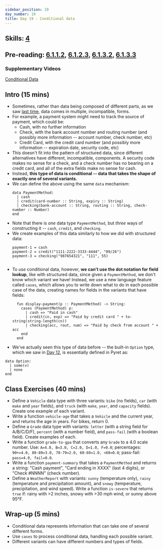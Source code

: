 ```yaml
---
sidebar_position: 19
day_number: 19
title: Day 19 - Conditional data
---
```


## Skills: [4](</skills/#(4)>)

## Pre-reading: [6.1.1.2](%7B%7BDCIC_DOMAIN%7D%7D/intro-struct-data.html#%28part._.A_.First_.Peek_at_.Conditional_.Data%29), [6.1.2.3](%7B%7BDCIC_DOMAIN%7D%7D/intro-struct-data.html#%28part._.Defining_and_.Creating_.Conditional_.Data%29), [6.1.3.2](%7B%7BDCIC_DOMAIN%7D%7D/intro-struct-data.html#%28part._telling-apart-variants%29), [6.1.3.3](%7B%7BDCIC_DOMAIN%7D%7D/intro-struct-data.html#%28part._process-fields-variants%29)

### Supplementary Videos

[Conditional Data](https://northeastern.hosted.panopto.com/Panopto/Pages/Viewer.aspx?id=34d508ed-bd5d-44fc-962e-b362017a413f)

## Intro (15 mins)

- Sometimes, rather than data being composed of different parts, as we saw [last
  time](/days/18), data comes in multiple, incompatible, forms.
- For example, a payment system might need to track the source of payment, which
  could be:
  - Cash, with no further information
  - Check, with the bank account number and routing number (and possibly more information -- account number, check number, etc)
  - Credit Card, with the credit card number (and possibly more information -- expiration date, security code, etc)
- This doesn't fit into the pattern of structured data, since different
  alternatives have different, incompatible, components. A security code makes
  no sense for a check, and a check number has no bearing on a credit card, and
  all of the extra fields make no sense for cash.
- Instead, **this type of data is conditional -- data that takes the shape of
  exactly one of several variants.**
- We can define the above using the same `data` mechanism:
  ```pyret
  data PaymentMethod:
    | cash
    | credit(card-number :: String, expiry :: String)
    | checking(bank-account :: String, routing :: String, check-number :: Number)
  end
  ```
- Note that there is _one_ data type `PaymentMethod`, but _three_ ways of
  constructing it -- `cash`, `credit`, and `checking`.
- We create examples of this data similarly to how we did with structured data:
  ```pyret
  payment-1 = cash
  payment-2 = credit("1111-2222-3333-4444", "09/26")
  payment-3 = checking("987654321", "111", 55)
  ```
  ```
  ```
- To _use_ conditional data, however, **we can't use the dot notation for field lookup**, like with structured data,
  since given a `PaymentMethod`, we don't know which variant we have! Instead, we use a
  new language feature called `cases`, which allows you to write down what to do in each possible case
  of the data, creating names for fields in the variants that have fields:
  ```pyret
    fun display-payment(p :: PaymentMethod) -> String:
      cases (PaymentMethod) p:
        | cash => "Paid in cash"
        | credit(cn, exp) => "Paid by credit card " + to-string(string-length(cn))
        | checking(acc, rout, num) => "Paid by check from account " + acc
      end
    end
  ```
- We've actually seen this type of data before -- the built-in `Option` type, which we saw in [Day 12](/days/12), is essentially defined in Pyret as:

```pyret
data Option:
  | some(v)
  | none
end
```

## Class Exercises (40 mins)

- Define a `Vehicle` data type with three variants: `bike` (no fields), `car`
  (with `make` and `year` fields), and `truck` (with `make`, `year`, and
  `capacity` fields). Create one example of each variant.
- Write a function `vehicle-age` that takes a `Vehicle` and the current year,
  and returns the age in years. For bikes, return 0.
- Define a `Grade` data type with variants: `letter` (with a string field for
  A/B/C/D/F), `percent` (with a number field), and `pass-fail` (with a boolean
  field). Create examples of each.
- Write a function `grade-to-gpa` that converts any `Grade` to a 4.0 scale
  number. Use: `A=4.0, B=3.0, C=2.0, D=1.0, F=0.0`; percentages: `90+=4.0, 80-89=3.0, 70-79=2.0, 60-69=1.0, <60=0.0`; pass-fail: `pass=4.0, fail=0.0`.
- Write a function `payment-summary` that takes a `PaymentMethod` and returns a
  string: "Cash payment", "Card ending in XXXX" (last 4 digits), or "Check
  #NNNN" (check number).
- Define a `WeatherReport` with variants: `sunny` (temperature only), `rainy`
  (temperature and precipitation amount), and `snowy` (temperature,
  precipitation, and wind speed). Write a function `is-severe` that returns
  `true` if: rainy with >2 inches, snowy with >30 mph wind, or sunny above 95°F.

## Wrap-up (5 mins)

- Conditional data represents information that can take one of several different forms.
- Use `cases` to process conditional data, handling each possible variant.
- Different variants can have different numbers and types of fields.
